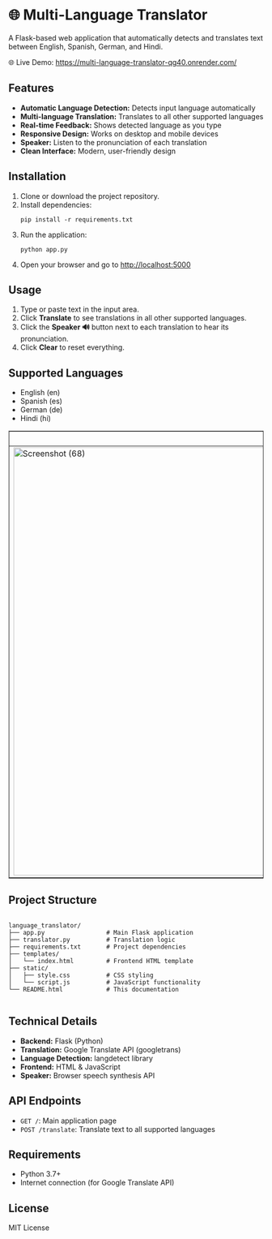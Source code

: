 
<body>
    <h1>🌐 Multi-Language Translator</h1>

   <p>A Flask-based web application that automatically detects and translates text between English, Spanish, German, and Hindi.</p>

  <p>🌐 Live Demo: <a href="https://multi-language-translator-qg40.onrender.com/" target="_blank">https://multi-language-translator-qg40.onrender.com/</a></p>

  <h2>Features</h2>
    <ul>
        <li><strong>Automatic Language Detection:</strong> Detects input language automatically</li>
        <li><strong>Multi-language Translation:</strong> Translates to all other supported languages</li>
        <li><strong>Real-time Feedback:</strong> Shows detected language as you type</li>
        <li><strong>Responsive Design:</strong> Works on desktop and mobile devices</li>
        <li><strong>Speaker:</strong> Listen to the pronunciation of each translation</li>
        <li><strong>Clean Interface:</strong> Modern, user-friendly design</li>
    </ul>

   <h2>Installation</h2>
    <ol>
        <li>Clone or download the project repository.</li>
        <li>Install dependencies:
            <pre><code>pip install -r requirements.txt</code></pre>
        </li>
        <li>Run the application:
            <pre><code>python app.py</code></pre>
        </li>
        <li>Open your browser and go to <a href="http://localhost:5000">http://localhost:5000</a></li>
    </ol>

   <h2>Usage</h2>
    <ol>
        <li>Type or paste text in the input area.</li>
        <li>Click <strong>Translate</strong> to see translations in all other supported languages.</li>
        <li>Click the <strong>Speaker 🔊</strong> button next to each translation to hear its pronunciation.</li>
        <li>Click <strong>Clear</strong> to reset everything.</li>
    </ol>

  <h2>Supported Languages</h2>
   <ul>
        <li>English (en)</li>
        <li>Spanish (es)</li>
        <li>German (de)</li>
        <li>Hindi (hi)</li>
    </ul>

   <table border="1" width="500" cellspacing="0" cellpadding="8">
  <tr>
    <th>Plain Form</th>
    <th>Input Form</th>
    <th>Output form</th>
  </tr>
  <tr>
    <td>
      <img 
        width="1774" height="844" alt="Screenshot (68)" src="https://github.com/user-attachments/assets/f0ce6b9d-5741-4ca9-b53a-29e3b0a3d12a"
        alt="Plain Form"
        width="240"
      />

</td>
    <td>
      <img 
      width="1658" height="800" alt="Screenshot (69)" src="https://github.com/user-attachments/assets/9b12a48a-c341-4e1b-b086-b5c584689627"
        alt="Input Form"
        width="240"
      />

 </td>
    <td>
      <img 
        width="1746" height="796" alt="Screenshot (70)" src="https://github.com/user-attachments/assets/cd939a18-9fb7-4afa-8c1f-1645e23d55f7"
alt="Output Form"
        width="240"
      />
 </td>
  </tr>
</table>
 
    

  <h2>Project Structure</h2>
    <pre><code>
language_translator/
├── app.py                 # Main Flask application
├── translator.py          # Translation logic
├── requirements.txt       # Project dependencies
├── templates/
│   └── index.html         # Frontend HTML template
├── static/
│   ├── style.css          # CSS styling
│   └── script.js          # JavaScript functionality
└── README.html            # This documentation
    </code></pre>

  <h2>Technical Details</h2>
    <ul>
        <li><strong>Backend:</strong> Flask (Python)</li>
        <li><strong>Translation:</strong> Google Translate API (googletrans)</li>
        <li><strong>Language Detection:</strong> langdetect library</li>
        <li><strong>Frontend:</strong> HTML & JavaScript</li>
        <li><strong>Speaker:</strong> Browser speech synthesis API</li>
    </ul>

   <h2>API Endpoints</h2>
    <ul>
        <li><code>GET /</code>: Main application page</li>
        <li><code>POST /translate</code>: Translate text to all supported languages</li>
    </ul>

  <h2>Requirements</h2>
    <ul>
        <li>Python 3.7+</li>
        <li>Internet connection (for Google Translate API)</li>
    </ul>


  <h2>License</h2>
    <p>MIT License</p>
    

</body>
</html>
